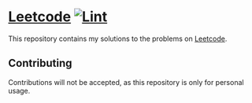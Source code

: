 # [Leetcode](https://leetcode.com/) [![Lint](https://github.com/TurtleSmoke/leetcode/actions/workflows/lint.yml/badge.svg)](https://github.com/TurtleSmoke/leetcode/actions/workflows/lint.yml) 


This repository contains my solutions to the problems on [Leetcode](https://leetcode.com/problemset/all/).

## Contributing

Contributions will not be accepted, as this repository is only for personal usage.
